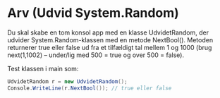 ﻿# Arv (Udvid System.Random)

Du skal skabe en tom konsol app med en klasse UdvidetRandom, 
der udvider System.Random-klassen med en metode NextBool(). 
Metoden returnerer true eller false ud fra et tilfældigt tal mellem 1 
og 1000 (brug next(1,1002) – under/lig med 500 = true og over 500 = false).

Test klassen i main som:

```csharp
UdvidetRandom r = new UdvidetRandom();
Console.WriteLine(r.NextBool()); // true eller false
```